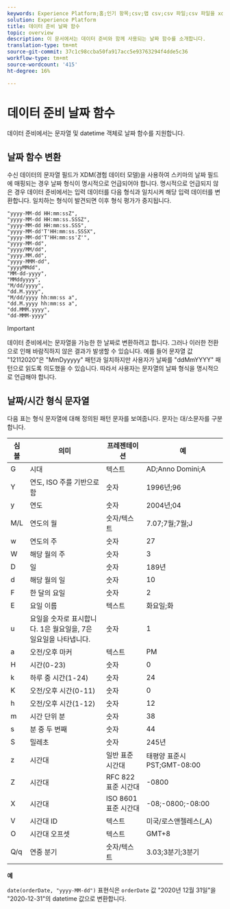 ```yaml
---
keywords: Experience Platform;홈;인기 항목;csv;맵 csv;csv 파일;csv 파일을 xdm에 매핑;csv를 xdm;ui 안내서;매퍼;날짜;날짜;날짜 함수;날짜;Analytics;home;popular csv;map csv;mapper;mapping;date functions;date;date
solution: Experience Platform
title: 데이터 준비 날짜 함수
topic: overview
description: 이 문서에서는 데이터 준비와 함께 사용되는 날짜 함수를 소개합니다.
translation-type: tm+mt
source-git-commit: 37c1c98ccba50fa917acc5e93763294f4dde5c36
workflow-type: tm+mt
source-wordcount: '415'
ht-degree: 16%

---
```



# 데이터 준비 날짜 함수

데이터 준비에서는 문자열 및 datetime 객체로 날짜 함수를 지원합니다.

## 날짜 함수 변환

수신 데이터의 문자열 필드가 XDM(경험 데이터 모델)을 사용하여 스키마의 날짜 필드에 매핑되는 경우 날짜 형식이 명시적으로 언급되어야 합니다. 명시적으로 언급되지 않은 경우 데이터 준비에서는 입력 데이터를 다음 형식과 일치시켜 해당 입력 데이터를 변환합니다. 일치하는 형식이 발견되면 이후 형식 평가가 중지됩니다.

```console
"yyyy-MM-dd HH:mm:ssZ",
"yyyy-MM-dd HH:mm:ss.SSSZ",
"yyyy-MM-dd HH:mm:ss.SSS",
"yyyy-MM-dd'T'HH:mm:ss.SSSX",
"yyyy-MM-dd'T'HH:mm:ss'Z'",
"yyyy-MM-dd",
"yyyy/MM/dd",
"yyyy.MM.dd",
"yyyy-MMM-dd",
"yyyyMMdd",
"MM-dd-yyyy",
"MMddyyyy",
"M/dd/yyyy",
"dd.M.yyyy",
"M/dd/yyyy hh:mm:ss a",
"dd.M.yyyy hh:mm:ss a",
"dd.MMM.yyyy",
"dd-MMM-yyyy"
```

>[!IMPORTANT]
>
> 데이터 준비에서는 문자열을 가능한 한 날짜로 변환하려고 합니다. 그러나 이러한 전환으로 인해 바람직하지 않은 결과가 발생할 수 있습니다. 예를 들어 문자열 값 &quot;12112020&quot;은 &quot;MmDyyyyy&quot; 패턴과 일치하지만 사용자가 날짜를 &quot;ddMmYYYY&quot; 패턴으로 읽도록 의도했을 수 있습니다. 따라서 사용자는 문자열의 날짜 형식을 명시적으로 언급해야 합니다.

## 날짜/시간 형식 문자열

다음 표는 형식 문자열에 대해 정의된 패턴 문자를 보여줍니다. 문자는 대/소문자를 구분합니다.

| 심볼 | 의미 | 프레젠테이션 | 예 |
| ------ | ------- | ------------ | ------- |
| G | 시대 | 텍스트 | AD;Anno Domini;A |
| Y | 연도, ISO 주를 기반으로 함 | 숫자 | 1996년;96 |
| y | 연도 | 숫자 | 2004년;04 |
| M/L | 연도의 월 | 숫자/텍스트 | 7.07;7월;7월;J |
| w | 연도의 주 | 숫자 | 27 |
| W | 해당 월의 주 | 숫자 | 3 |
| D | 일 | 숫자 | 189년 |
| d | 해당 월의 일 | 숫자 | 10 |
| F | 한 달의 요일 | 숫자 | 2 |
| E | 요일 이름 | 텍스트 | 화요일;화 |
| u | 요일을 숫자로 표시합니다. 1은 월요일을, 7은 일요일을 나타냅니다. | 숫자 | 1 |
| a | 오전/오후 마커 | 텍스트 | PM |
| H | 시간(0-23) | 숫자 | 0 |
| k | 하루 중 시간(1-24) | 숫자 | 24 |
| K | 오전/오후 시간(0-11) | 숫자 | 0 |
| h | 오전/오후 시간(1-12) | 숫자 | 12 |
| m | 시간 단위 분 | 숫자 | 38 |
| s | 분 중 두 번째 | 숫자 | 44 |
| S | 밀레초 | 숫자 | 245년 |
| z | 시간대 | 일반 표준 시간대 | 태평양 표준시PST;GMT-08:00 |
| Z | 시간대 | RFC 822 표준 시간대 | -0800 |
| X | 시간대 | ISO 8601 표준 시간대 | -08;-0800;-08:00 |
| V | 시간대 ID | 텍스트 | 미국/로스앤젤레스(_A) |
| O | 시간대 오프셋 | 텍스트 | GMT+8 |
| Q/q | 연중 분기 | 숫자/텍스트 | 3.03;3분기;3분기 |

**예**

`date(orderDate, "yyyy-MM-dd")` 표현식은 `orderDate` 값 &quot;2020년 12월 31일&quot;을 &quot;2020-12-31&quot;의 datetime 값으로 변환합니다.